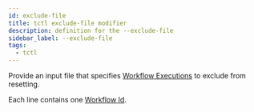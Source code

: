 ```yaml
---
id: exclude-file
title: tctl exclude-file modifier
description: definition for the --exclude-file
sidebar_label: --exclude-file
tags:
  - tctl
---
```


Provide an input file that specifies [Workflow Executions](/workflows#workflow-execution) to exclude from resetting.

Each line contains one [Workflow Id](/concepts/what-is-a-workflow-id).
